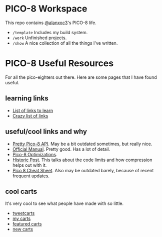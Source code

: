 # PICO-8 Workspace
This repo contains [@alanxoc3](https://twitter.com/alanxoc3)'s PICO-8 life.

* `/template` Includes my build system.
* `/work`     Unfinished projects.
* `/show`     A nice collection of all the things I've written.

# PICO-8 Useful Resources
For all the pico-eighters out there. Here are some pages that I have found
useful.

## learning links
- [List of links to learn](https://blog.nextthing.co/resources-to-help-you-learn-pico-8-game-development/)
- [Crazy list of links](https://github.com/felipebueno/awesome-PICO-8)

## useful/cool links and why

- [Pretty Pico-8 API](https://neko250.github.io/pico8-api/).
  May be a bit outdated sometimes, but really nice.
- [Official Manual](https://www.lexaloffle.com/pico-8.php?page=manual).
  Pretty good. Has a lot of detail.
- [Pico-8 Optimizations](https://github.com/seleb/PICO-8-Token-Optimizations).
- [Historic Post](https://www.lexaloffle.com/bbs/?tid=2008).
  This talks about the code limits and how compression helps out with it.
- [Pico 8 Cheat Sheet](https://www.lexaloffle.com/bbs/?tid=28207).
   Also may be outdated barely, because of recent frequent updates.

## cool carts
It's very cool to see what people have made with so little.

- [tweetcarts](https://twitter.com/search?q=%23tweetcart)
- [my carts](https://www.lexaloffle.com/bbs/?uid=17205)
- [featured carts](https://www.lexaloffle.com/bbs/?cat=7#mode=carts&sub=2&orderby=rating)
- [new carts](https://www.lexaloffle.com/bbs/?cat=7#sub=2&mode=carts)
